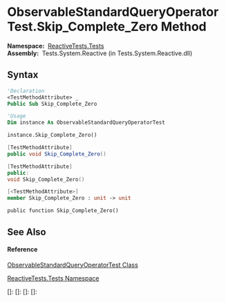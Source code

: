 # ObservableStandardQueryOperatorTest.Skip\_Complete\_Zero Method

**Namespace:**  [ReactiveTests.Tests](ReactiveTests.Tests\ReactiveTests.Tests.md)  
**Assembly:**  Tests.System.Reactive (in Tests.System.Reactive.dll)

## Syntax

```vb
'Declaration
<TestMethodAttribute> _
Public Sub Skip_Complete_Zero
```

```vb
'Usage
Dim instance As ObservableStandardQueryOperatorTest

instance.Skip_Complete_Zero()
```

```csharp
[TestMethodAttribute]
public void Skip_Complete_Zero()
```

```c++
[TestMethodAttribute]
public:
void Skip_Complete_Zero()
```

```fsharp
[<TestMethodAttribute>]
member Skip_Complete_Zero : unit -> unit 
```

```jscript
public function Skip_Complete_Zero()
```

## See Also

#### Reference

[ObservableStandardQueryOperatorTest Class](ObservableStandardQueryOperatorTest\ObservableStandardQueryOperatorTest.md)

[ReactiveTests.Tests Namespace](ReactiveTests.Tests\ReactiveTests.Tests.md)

[]: 
[]: 
[]: 
[]: 